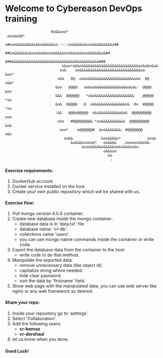 # Welcome to Cybereason DevOps training

                         8o&&ooo*                                      .ooo&o&8*                         
                          o#ooo&&&&&&&&o&&o&&&&&oo:::::oo&&&&o&ooo&&&&&&&&&o8#                          
                            ##&o&&&&&&o&ooo&o&&ooo&&&&oooo&&o&&ooo&&&&&&o&##.                            
                             8##&&&&&&&&&&&&&&&&&&&&&&&&&&&&&&&&&&&&&&&&##8                             
                              o&oo*o&&o&&&&&&&&&&&&&&&&&&&&&&&&&&oo&o&o&o&                              
                             oo&    oo&&&&&&&&&&&&&&&&&&&&&&&&&&&&oo    &oo*                             
                            o&&   8@  oo&o&&&&&&&&&&&&&&&&&&&&&o&o  8@   o&&*                            
                           &oo   @@@@:  oo&oo&&&&&&&&&&&&&&&o&o&:  @@@@   &oo                           
                           &&&  8@@@@@   *o&o&&&&&&&&&&&&&&&&&&   .@@@@@  *oo                           
                           &o&  8@@@@   @  o&&&&&&&&&&&&&&&o&  8o  #@@@@  *oo                           
                           :&&   @@@o@@@@@  o&o&&&&&&&&&o&o&  @@@@@8@@@   ooo                           
                            ooo   #@@@@@@@@& *oo&&&&&&&&&&o  @@@@@@@@@   &o&                            
                             ooo*    o@@@@@@#  &oo&&&&&&&: #@@@@@@@     o&o                             
                               oo&&             &oo&&&&o*            ooo&                               
                                  &o&&&ooooo&*   oo&&&&   .ooooooo&o&&.                                  
                                       oooo&&&&&o&&&&&oo&o&&&oo&o.                                       
                                                 o&&ooo                                                 
                                                   oo                                                   
                                                    :                                                    

#### Exercise requirements:

1. DockerHub account.
2. Docker service installed on the host.
3. Create your own public repository which will be shared with us.
#### Exercise flow:
1. Pull mongo version 4.0.4 container.
2. Create new database inside the mongo container:
    - database data is in 'data.txt' file. 
    - database name: 'cr-db'.
    - collections name 'users'.
    - you can use mongo native commands inside the container or write code. 
3. Export the database data from the container to the host:
    - write code to do that method.
4. Manipulate the exported data:
    - remove unnecessary data (like object id).
    - capitalize string where needed.
    - hide clear password.
    - sort the data by 'firstname' field.
5. Show web page with the manipulated data,
you can use web server like nginx or any web framework as desired. 

#### Share your repo:
1. Inside your repository go to 'settings'.
2. Select 'Collaboration'.
3. Add the following users:
    - **cr-benraz**
    - **cr-dorshaul**
4. let us know when you done.

###
**Good Luck!**

